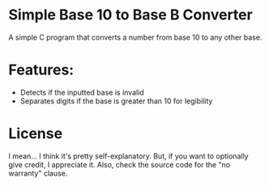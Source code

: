 # Simple Base 10 to Base B Converter
A simple C program that converts a number from base 10 to any other base.
# Features:
- Detects if the inputted base is invalid
- Separates digits if the base is greater than 10 for legibility
# License
I mean... I think it's pretty self-explanatory.
But, if you want to optionally give credit, I appreciate it.
Also, check the source code for the "no warranty" clause.
